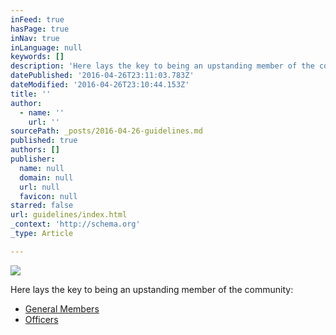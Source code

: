 ```yaml
---
inFeed: true
hasPage: true
inNav: true
inLanguage: null
keywords: []
description: 'Here lays the key to being an upstanding member of the community:'
datePublished: '2016-04-26T23:11:03.783Z'
dateModified: '2016-04-26T23:10:44.153Z'
title: ''
author:
  - name: ''
    url: ''
sourcePath: _posts/2016-04-26-guidelines.md
published: true
authors: []
publisher:
  name: null
  domain: null
  url: null
  favicon: null
starred: false
url: guidelines/index.html
_context: 'http://schema.org'
_type: Article

---
```

![](https://the-grid-user-content.s3-us-west-2.amazonaws.com/f4f1e793-fa49-4706-b2e8-8beebffd0640.png)

Here lays the key to being an upstanding member of the community:

* [General Members][0]
* [Officers][1]

[0]: http://bit.ly/BDO_Guidelines
[1]: http://bit.ly/BDO_Officers